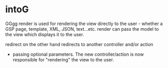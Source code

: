 # intoG
GGgg
render is used for rendering the view directly to the user - whether a 
GSP page, template, XML, JSON, text...etc. render can pass the model to 
the view which displays it to the user. 

redirect on the other hand redirects to another controller and/or action 
- passing optional parameters. The new controller/action is now 
responsible for "rendering" the view to the user. 

